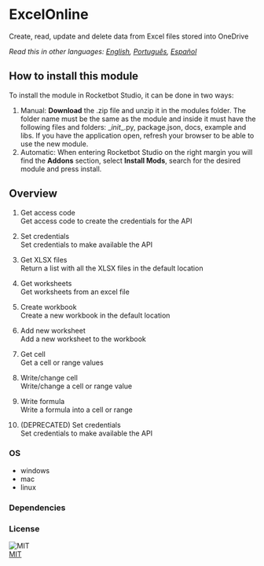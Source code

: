 



# ExcelOnline
  
Create, read, update and delete data from Excel files stored into OneDrive  

*Read this in other languages: [English](README.md), [Português](README.pr.md), [Español](README.es.md)*

## How to install this module
  
To install the module in Rocketbot Studio, it can be done in two ways:
1. Manual: __Download__ the .zip file and unzip it in the modules folder. The folder name must be the same as the module and inside it must have the following files and folders: \__init__.py, package.json, docs, example and libs. If you have the application open, refresh your browser to be able to use the new module.
2. Automatic: When entering Rocketbot Studio on the right margin you will find the **Addons** section, select **Install Mods**, search for the desired module and press install.  


## Overview


1. Get access code  
Get access code to create the credentials for the API

2. Set credentials  
Set credentials to make available the API

3. Get XLSX files  
Return a list with all the XLSX files in the default location

4. Get worksheets  
Get worksheets from an excel file

5. Create workbook  
Create a new workbook in the default location

6. Add new worksheet  
Add a new worksheet to the workbook

7. Get cell  
Get a cell or range values

8. Write/change cell  
Write/change a cell or range value

9. Write formula  
Write a formula into a cell or range

10.  (DEPRECATED) Set credentials  
Set credentials to make available the API  


### OS

- windows
- mac
- linux

### Dependencies

### License
  
![MIT](https://camo.githubusercontent.com/107590fac8cbd65071396bb4d04040f76cde5bde/687474703a2f2f696d672e736869656c64732e696f2f3a6c6963656e73652d6d69742d626c75652e7376673f7374796c653d666c61742d737175617265)  
[MIT](http://opensource.org/licenses/mit-license.ph)